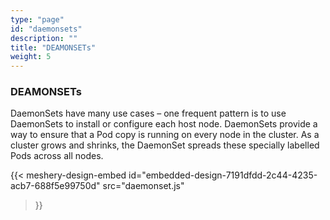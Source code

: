 ```yaml
---
type: "page"
id: "daemonsets"
description: ""
title: "DEAMONSETs"
weight: 5
---
```


### DEAMONSETs

DaemonSets have many use cases – one frequent pattern is to use DaemonSets to install or configure each host node. DaemonSets provide a way to ensure that a Pod copy is running on every node in the cluster. As a cluster grows and shrinks, the DaemonSet spreads these specially labelled Pods across all nodes.

<!--![deamonset](deamonset.png)-->
{{< meshery-design-embed
  id="embedded-design-7191dfdd-2c44-4235-acb7-688f5e99750d"
  src="daemonset.js"
>}}
